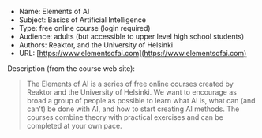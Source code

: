 * Name: Elements of AI
* Subject: Basics of Artificial Intelligence
* Type: free online course (login required)
* Audience: adults (but accessible to upper level high school students)
* Authors: Reaktor, and the University of Helsinki
* URL: [https://www.elementsofai.com](https://www.elementsofai.com)

Description (from the course web site):
> The Elements of AI is a series of free online courses created by Reaktor and the University of Helsinki. We want to encourage as broad a group of people as possible to learn what AI is, what can (and can’t) be done with AI, and how to start creating AI methods. The courses combine theory with practical exercises and can be completed at your own pace.

